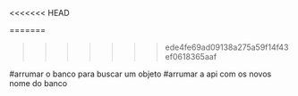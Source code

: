 <<<<<<< HEAD

=======
>>>>>>> ede4fe69ad09138a275a59f14f43ef0618365aaf

#arrumar o banco para buscar um objeto
#arrumar a api com os novos nome do banco